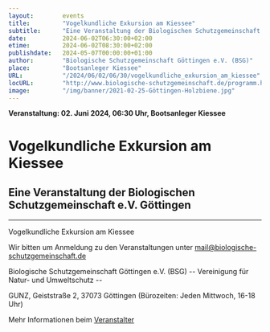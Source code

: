 ```yaml
---
layout:        events
title:         "Vogelkundliche Exkursion am Kiessee"
subtitle:      "Eine Veranstaltung der Biologischen Schutzgemeinschaft e.V. Göttingen"
date:          2024-06-02T06:30:00+02:00
etime:         2024-06-02T08:30:00+02:00
publishdate:   2024-05-07T00:00:00+01:00
author:        "Biologische Schutzgemeinschaft Göttingen e.V. (BSG)"
place:         "Bootsanleger Kiessee"
URL:           "/2024/06/02/06/30/vogelkundliche_exkursion_am_kiessee"
locURL:        "http://www.biologische-schutzgemeinschaft.de/programm.html"
image:         "/img/banner/2021-02-25-Göttingen-Holzbiene.jpg"
---
```


**Veranstaltung: 02. Juni 2024, 06:30 Uhr, Bootsanleger Kiessee**

Vogelkundliche Exkursion am Kiessee
===========

Eine Veranstaltung der Biologischen Schutzgemeinschaft e.V. Göttingen
-----------

-------------

Vogelkundliche Exkursion am Kiessee


Wir bitten um Anmeldung zu den Veranstaltungen unter mail@biologische-schutzgemeinschaft.de

Biologische Schutzgemeinschaft Göttingen e.V. (BSG)
-- Vereinigung für Natur- und Umweltschutz --

GUNZ, Geiststraße 2, 37073 Göttingen (Bürozeiten: Jeden Mittwoch, 16-18 Uhr)


Mehr Informationen beim [Veranstalter](http://www.biologische-schutzgemeinschaft.de/programm.html)
